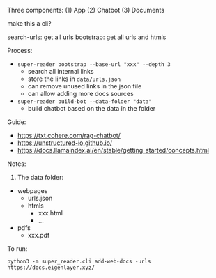 Three components:
(1) App
(2) Chatbot
(3) Documents


make this a cli?

search-urls: get all urls
bootstrap: get all urls and htmls


Process:
- `super-reader bootstrap --base-url "xxx" --depth 3`
  - search all internal links
  - store the links in `data/urls.json`
  - can remove unused links in the json file
  - can allow adding more docs sources
- `super-reader build-bot --data-folder "data"`
  - build chatbot based on the data in the folder 


Guide: 
- https://txt.cohere.com/rag-chatbot/
- https://unstructured-io.github.io/
- https://docs.llamaindex.ai/en/stable/getting_started/concepts.html


Notes:
1. The data folder:
- webpages
  - urls.json
  - htmls
    - xxx.html
    - ...
- pdfs
  - xxx.pdf

To run:
```
python3 -m super_reader.cli add-web-docs -urls https://docs.eigenlayer.xyz/
```